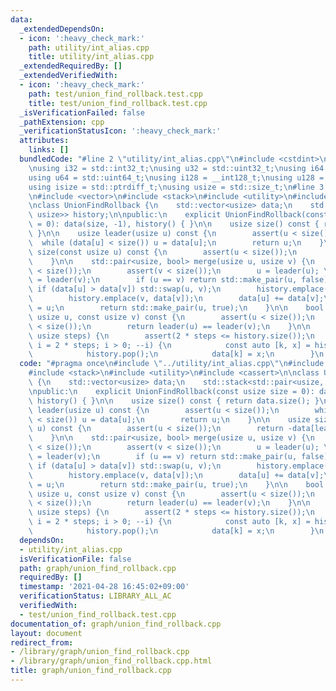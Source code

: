 ```yaml
---
data:
  _extendedDependsOn:
  - icon: ':heavy_check_mark:'
    path: utility/int_alias.cpp
    title: utility/int_alias.cpp
  _extendedRequiredBy: []
  _extendedVerifiedWith:
  - icon: ':heavy_check_mark:'
    path: test/union_find_rollback.test.cpp
    title: test/union_find_rollback.test.cpp
  _isVerificationFailed: false
  _pathExtension: cpp
  _verificationStatusIcon: ':heavy_check_mark:'
  attributes:
    links: []
  bundledCode: "#line 2 \"utility/int_alias.cpp\"\n#include <cstdint>\n#include <cstddef>\n\
    \nusing i32 = std::int32_t;\nusing u32 = std::uint32_t;\nusing i64 = std::int64_t;\n\
    using u64 = std::uint64_t;\nusing i128 = __int128_t;\nusing u128 = __uint128_t;\n\
    using isize = std::ptrdiff_t;\nusing usize = std::size_t;\n#line 3 \"graph/union_find_rollback.cpp\"\
    \n#include <vector>\n#include <stack>\n#include <utility>\n#include <cassert>\n\
    \nclass UnionFindRollback {\n    std::vector<usize> data;\n    std::stack<std::pair<usize,\
    \ usize>> history;\n\npublic:\n    explicit UnionFindRollback(const usize size\
    \ = 0): data(size, -1), history() { }\n\n    usize size() const { return data.size();\
    \ }\n\n    usize leader(usize u) const {\n        assert(u < size());\n      \
    \  while (data[u] < size()) u = data[u];\n        return u;\n    }\n\n    usize\
    \ size(const usize u) const {\n        assert(u < size());\n        return -data[leader(u)];\n\
    \    }\n\n    std::pair<usize, bool> merge(usize u, usize v) {\n        assert(u\
    \ < size());\n        assert(v < size());\n        u = leader(u); \n        v\
    \ = leader(v);\n        if (u == v) return std::make_pair(u, false);\n       \
    \ if (data[u] > data[v]) std::swap(u, v);\n        history.emplace(u, data[u]);\n\
    \        history.emplace(v, data[v]);\n        data[u] += data[v];\n        data[v]\
    \ = u;\n        return std::make_pair(u, true);\n    }\n\n    bool same(const\
    \ usize u, const usize v) const {\n        assert(u < size());\n        assert(v\
    \ < size());\n        return leader(u) == leader(v);\n    }\n\n    void rollback(const\
    \ usize steps) {\n        assert(2 * steps <= history.size());\n        for (usize\
    \ i = 2 * steps; i > 0; --i) {\n            const auto [k, x] = history.top();\n\
    \            history.pop();\n            data[k] = x;\n        }\n    }\n};\n"
  code: "#pragma once\n#include \"../utility/int_alias.cpp\"\n#include <vector>\n\
    #include <stack>\n#include <utility>\n#include <cassert>\n\nclass UnionFindRollback\
    \ {\n    std::vector<usize> data;\n    std::stack<std::pair<usize, usize>> history;\n\
    \npublic:\n    explicit UnionFindRollback(const usize size = 0): data(size, -1),\
    \ history() { }\n\n    usize size() const { return data.size(); }\n\n    usize\
    \ leader(usize u) const {\n        assert(u < size());\n        while (data[u]\
    \ < size()) u = data[u];\n        return u;\n    }\n\n    usize size(const usize\
    \ u) const {\n        assert(u < size());\n        return -data[leader(u)];\n\
    \    }\n\n    std::pair<usize, bool> merge(usize u, usize v) {\n        assert(u\
    \ < size());\n        assert(v < size());\n        u = leader(u); \n        v\
    \ = leader(v);\n        if (u == v) return std::make_pair(u, false);\n       \
    \ if (data[u] > data[v]) std::swap(u, v);\n        history.emplace(u, data[u]);\n\
    \        history.emplace(v, data[v]);\n        data[u] += data[v];\n        data[v]\
    \ = u;\n        return std::make_pair(u, true);\n    }\n\n    bool same(const\
    \ usize u, const usize v) const {\n        assert(u < size());\n        assert(v\
    \ < size());\n        return leader(u) == leader(v);\n    }\n\n    void rollback(const\
    \ usize steps) {\n        assert(2 * steps <= history.size());\n        for (usize\
    \ i = 2 * steps; i > 0; --i) {\n            const auto [k, x] = history.top();\n\
    \            history.pop();\n            data[k] = x;\n        }\n    }\n};"
  dependsOn:
  - utility/int_alias.cpp
  isVerificationFile: false
  path: graph/union_find_rollback.cpp
  requiredBy: []
  timestamp: '2021-04-28 16:45:02+09:00'
  verificationStatus: LIBRARY_ALL_AC
  verifiedWith:
  - test/union_find_rollback.test.cpp
documentation_of: graph/union_find_rollback.cpp
layout: document
redirect_from:
- /library/graph/union_find_rollback.cpp
- /library/graph/union_find_rollback.cpp.html
title: graph/union_find_rollback.cpp
---
```

